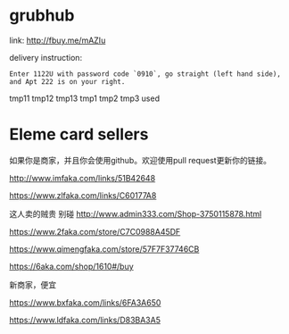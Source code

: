 # grubhub

link: http://fbuy.me/mAZIu

delivery instruction: 

```
Enter 1122U with password code `0910`, go straight (left hand side), and Apt 222 is on your right.
```

tmp11 tmp12 tmp13 tmp1 tmp2 tmp3 used

# Eleme card sellers

如果你是商家，并且你会使用github。欢迎使用pull request更新你的链接。

http://www.imfaka.com/links/51B42648

https://www.zlfaka.com/links/C60177A8

这人卖的贼贵 别碰 http://www.admin333.com/Shop-3750115878.html

https://www.2faka.com/store/C7C0988A45DF

https://www.qimengfaka.com/store/57F7F37746CB

https://6aka.com/shop/1610#/buy

新商家，便宜

https://www.bxfaka.com/links/6FA3A650

https://www.ldfaka.com/links/D83BA3A5
